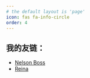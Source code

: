 ```yaml
---
# the default layout is 'page'
icon: fas fa-info-circle
order: 4
---
```


## 我的友链：
- [Nelson Boss](https://bosswnx.xyz/)
- [Reina](https://www.cnblogs.com/si--nian)